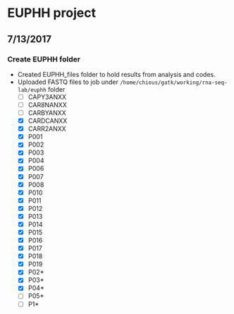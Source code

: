 # EUPHH project
## 7/13/2017
### Create EUPHH folder
+ Created EUPHH_files folder to hold results from analysis and codes.
+ Uploaded FASTQ files to job under `/home/chious/gatk/working/rna-seq-lab/euphh` folder  
  - [ ] CAPY3ANXX  
  - [ ] CAR8NANXX  
  - [ ] CARBYANXX  
  - [x] CARDCANXX  
  - [x] CARR2ANXX  
  - [x] P001  
  - [x] P002  
  - [x] P003  
  - [x] P004  
  - [x] P006
  - [x] P007
  - [x] P008  
  - [x] P010  
  - [x] P011  
  - [x] P012  
  - [x] P013  
  - [x] P014
  - [x] P015
  - [x] P016
  - [x] P017
  - [x] P018
  - [x] P019
  - [x] P02*
  - [x] P03*
  - [x] P04*
  - [ ] P05*
  - [ ] P1*
